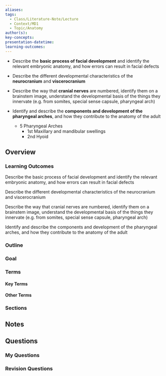 ```yaml
---
aliases: 
tags:
  - Class/Literature-Note/Lecture
  - Context/MD1
  - Topic/Anatomy
author(s): 
key-concepts: 
presentation-datetime: 
learning-outcomes:
---
```

- Describe the **basic process of facial development** and identify the relevant embryonic anatomy, and how errors can result in facial defects

- Describe the different developmental characteristics of the **neurocranium** and **viscerocranium**

- Describe the way that **cranial nerves** are numbered, identify them on a brainstem image, understand the developmental basis of the things they innervate (e.g. from somites, special sense capsule, pharyngeal arch)

- Identify and describe the **components and development of the pharyngeal arches**, and how they contribute to the anatomy of the adult
	- 5 Pharyngeal Arches
		- 1st Maxillary and mandibular swellings
		- 2nd Hyoid

## Overview
### Learning Outcomes
Describe the basic process of facial development and identify the relevant embryonic anatomy, and how errors can result in facial defects

Describe the different developmental characteristics of the neurocranium and viscerocranium

Describe the way that cranial nerves are numbered, identify them on a brainstem image, understand the developmental basis of the things they innervate (e.g. from somites, special sense capsule, pharyngeal arch)

Identify and describe the components and development of the pharyngeal arches, and how they contribute to the anatomy of the adult

### Outline

### Goal

### Terms
#### Key Terms

#### Other Terms

### Sections


## Notes


## Questions

### My Questions
### Revision Questions





